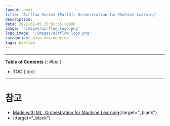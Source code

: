 ```yaml
---
layout: post
title: 'Airflow Series [Part3]: Orchestration for Machine Learning'
description: 
date: 2022-02-05 15:01:35 +0300
image: '/images/airflow_logo.png'
logo_image: '/images/airflow_logo.png'
categories: data_engineering
tags: Airflow
---
```

---

**Table of Contents**
{: #toc }
*  TOC
{:toc}

---



# 참고

- [Made with ML, Orchestration for Machine Learning](https://madewithml.com/courses/mlops/orchestration/){:target="_blank"}
- [](){:target="_blank"}